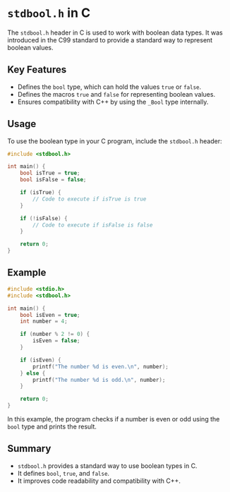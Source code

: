 # `stdbool.h` in C

The `stdbool.h` header in C is used to work with boolean data types. It was introduced in the C99 standard to provide a standard way to represent boolean values.

## Key Features

- Defines the `bool` type, which can hold the values `true` or `false`.
- Defines the macros `true` and `false` for representing boolean values.
- Ensures compatibility with C++ by using the `_Bool` type internally.

## Usage

To use the boolean type in your C program, include the `stdbool.h` header:

```c
#include <stdbool.h>

int main() {
    bool isTrue = true;
    bool isFalse = false;

    if (isTrue) {
        // Code to execute if isTrue is true
    }

    if (!isFalse) {
        // Code to execute if isFalse is false
    }

    return 0;
}
```

## Example

```c
#include <stdio.h>
#include <stdbool.h>

int main() {
    bool isEven = true;
    int number = 4;

    if (number % 2 != 0) {
        isEven = false;
    }

    if (isEven) {
        printf("The number %d is even.\n", number);
    } else {
        printf("The number %d is odd.\n", number);
    }

    return 0;
}
```

In this example, the program checks if a number is even or odd using the `bool` type and prints the result.

## Summary

- `stdbool.h` provides a standard way to use boolean types in C.
- It defines `bool`, `true`, and `false`.
- It improves code readability and compatibility with C++.
